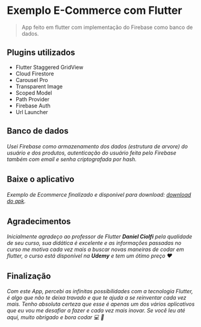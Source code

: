 # Exemplo E-Commerce com Flutter

> App feito em flutter com implementação do Firebase como banco de dados.

## Plugins utilizados

- Flutter Staggered GridView
- Cloud Firestore
- Carousel Pro
- Transparent Image
- Scoped Model
- Path Provider
- Firebase Auth
- Url Launcher

## Banco de dados

###### Usei Firebase como armazenamento dos dados (estrutura de arvore) do usuário e dos produtos, autenticação do usuário feita pelo Firebase também com email e senha criptografada por hash.

## Baixe o aplicativo

###### Exemplo de Ecommerce finalizado e disponível para download: [download do apk](https://gitlab.com/LuisEduardoEdu/loja_flutter/raw/master/ExemploEcommerce.apk).

## Agradecimentos

###### Inicialmente agradeço ao professor de Flutter **Daniel Ciolfi** pela qualidade de seu curso, sua didática é excelente e as informações passadas no curso me motiva cada vez mais a buscar novas maneiras de _codar_ em flutter, o curso está disponível na **Udemy** e tem um ótimo preço :heart:

## Finalização
###### Com este App, percebi as infinitas possíbilidades com a tecnologia Flutter, é algo que não te deixa travado e que te ajuda a se reinventar cada vez mais. Tenho absoluta certeza que esse é apenas um dos vários aplicativos que eu vou me desafiar a fazer e cada vez mais inovar. Se você leu até aqui, muito obrigado e bora _codar_ :computer: :iphone: 
